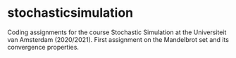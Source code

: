 # stochasticsimulation
Coding assignments for the course Stochastic Simulation at the Universiteit van Amsterdam (2020/2021).
First assignment on the Mandelbrot set and its convergence properties.

